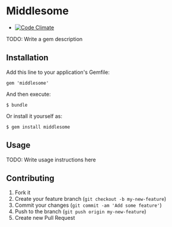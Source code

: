 # Middlesome

- [![Code Climate](https://codeclimate.com/github/Ptico/middlesome.png)](https://codeclimate.com/github/Ptico/middlesome)


TODO: Write a gem description

## Installation

Add this line to your application's Gemfile:

    gem 'middlesome'

And then execute:

    $ bundle

Or install it yourself as:

    $ gem install middlesome

## Usage

TODO: Write usage instructions here

## Contributing

1. Fork it
2. Create your feature branch (`git checkout -b my-new-feature`)
3. Commit your changes (`git commit -am 'Add some feature'`)
4. Push to the branch (`git push origin my-new-feature`)
5. Create new Pull Request
